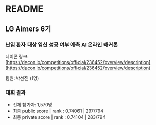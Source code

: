 # README

## **LG Aimers 6기**

### **난임 환자 대상 임신 성공 여부 예측 AI 온라인 해커톤**

데이콘 링크: [https://dacon.io/competitions/official/236452/overview/description](https://dacon.io/competitions/official/236452/overview/description)

팀원: 박선진 (1명)  

### 대회 결과  
- 전체 참가자: 1,570명
- 최종 public score | rank : 0.74061 | 297/794
- 최종 private score | rank : 0.74104 | 283/794
